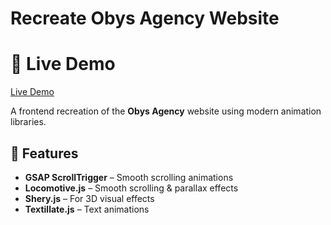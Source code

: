 # Recreate Obys Agency Website

# 📸 Live Demo
[Live Demo](https://webwithsufi.github.io/ObysAgency/)

A frontend recreation of the **Obys Agency** website using modern animation libraries.

## 🚀 Features
- **GSAP ScrollTrigger** – Smooth scrolling animations
- **Locomotive.js** – Smooth scrolling & parallax effects
- **Shery.js** – For 3D visual effects
- **Textillate.js** – Text animations



